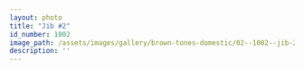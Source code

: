 ```yaml
---
layout: photo
title: "Jib #2"
id_number: 1002
image_path: /assets/images/gallery/brown-tones-domestic/02--1002--jib-2.jpg
description: ''
---
```

